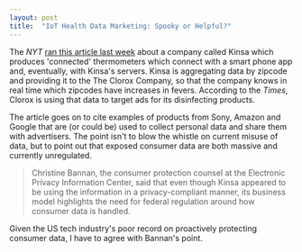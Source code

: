```yaml
---
layout: post
title:  "IoT Health Data Marketing: Spooky or Helpful?"
---
```

The *NYT* [ran this article last week](https://www.nytimes.com/2018/10/23/business/media/fever-advertisements-medicine-clorox.html) about a company called Kinsa which produces 'connected' thermometers which connect with a smart phone app and, eventually, with Kinsa's servers. Kinsa is aggregating data by zipcode and providing it to the The Clorox Company, so that the company knows in real time which zipcodes have increases in fevers.  According to the *Times*, Clorox is using that data to target ads for its disinfecting products.

The article goes on to cite examples of products from Sony, Amazon and Google that are (or could be) used to collect personal data and share them with advertisers. The point isn't to blow the whistle on current misuse of data, but to point out that exposed consumer data are both massive and currently unregulated.

> Christine Bannan, the consumer protection counsel at the Electronic Privacy
> Information Center, said that even though Kinsa appeared to be using the
> information in a privacy-compliant manner, its business model highlights the
>  need for federal regulation around how consumer data is handled.

Given the US tech industry's poor record on proactively protecting consumer data, I have to agree with Bannan's point.
